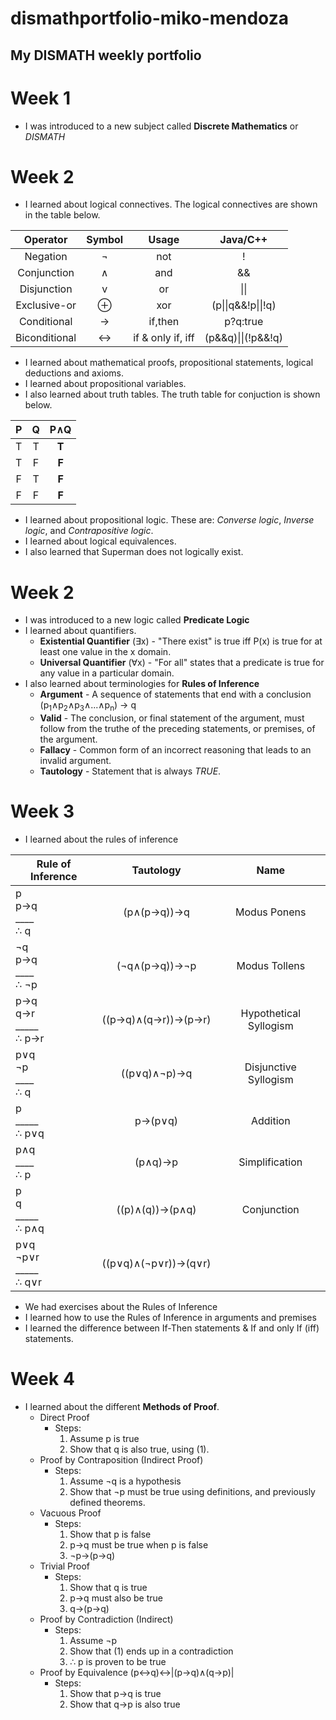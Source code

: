 # dismathportfolio-miko-mendoza

## My DISMATH weekly portfolio 

# **Week 1**

- I was introduced to a new subject called **Discrete Mathematics** or *DISMATH*

# **Week 2**

- I learned about logical connectives. The logical connectives are shown in the table below.

| Operator | Symbol | Usage | Java/C++ |
| :---: | :---: | :---: | :---: |
| Negation | ¬ | not | !
| Conjunction | ∧ | and | &&
| Disjunction | v | or | \|\|
| Exclusive-or | ⊕ | xor | (p\|\|q&&!p\|\|!q)
| Conditional | → | if,then | p?q:true
| Biconditional | ↔ | if & only if, iff | (p&&q)\|\|(!p&&!q)

- I learned about mathematical proofs, propositional statements, logical deductions and axioms.
- I learned about propositional variables.
- I also learned about truth tables. The truth table for conjuction is shown below.

| P | Q | P∧Q |
| :---: | :---: | :---: |
| T | T | **T** |
| T | F | **F** |
| F | T | **F** |
| F | F | **F** |

- I learned about propositional logic. These are: *Converse logic*, *Inverse logic*, and *Contrapositive logic*.
- I learned about logical equivalences.
- I also learned that Superman does not logically exist.

# **Week 2**

- I was introduced to a new logic called **Predicate Logic**
- I learned about quantifiers. 
  * **Existential Quantifier** (∃x) - "There exist" is true iff P(x) is true for at least one value in the x domain.
  * **Universal Quantifier** (∀x) - "For all" states that a predicate is true for any value in a particular domain.
- I also learned about terminologies for **Rules of Inference**
  * **Argument** - A sequence of statements that end with a conclusion (p<sub>1</sub>∧p<sub>2</sub>∧p<sub>3</sub>∧...∧p<sub>n</sub>) → q
  * **Valid** - The conclusion, or final statement of the argument, must follow from the truthe of the preceding statements, or premises, of the argument.
  * **Fallacy** - Common form of an incorrect reasoning that leads to an invalid argument.
  * **Tautology** - Statement that is always *TRUE*.

# **Week 3**

- I learned about the rules of inference

| Rule of Inference | Tautology | Name |
| ----- | :---: | :---: |
| p<br>p→q<br>____<br>∴ q | (p∧(p→q))→q | Modus Ponens |
| ¬q<br>p→q<br>____<br>∴ ¬p | (¬q∧(p→q))→¬p | Modus Tollens |
| p→q<br>q→r<br>_____<br>∴ p→r | ((p→q)∧(q→r))→(p→r) | Hypothetical Syllogism |
| p∨q<br>¬p<br>____<br>∴ q | ((p∨q)∧¬p)→q | Disjunctive Syllogism |
| p<br>_____<br>∴ p∨q | p→(p∨q) | Addition |
| p∧q<br>____<br>∴ p | (p∧q)→p | Simplification |
| p<br>q<br>_____<br>∴ p∧q | ((p)∧(q))→(p∧q) | Conjunction |
| p∨q<br>¬p∨r<br>_____<br>∴ q∨r | ((p∨q)∧(¬p∨r))→(q∨r) |

- We had exercises about the Rules of Inference
- I learned how to use the Rules of Inference in arguments and premises
- I learned the difference between If-Then statements & If and only If (iff) statements.

# **Week 4**

- I learned about the different **Methods of Proof**.
  - Direct Proof
    * Steps:
      1. Assume p is true
      2. Show that q is also true, using (1).
  - Proof by Contraposition (Indirect Proof)
    * Steps:
      1. Assume ¬q is a hypothesis
      2. Show that ¬p must be true using definitions, and previously defined theorems.
  - Vacuous Proof
    * Steps:
      1. Show that p is false
      2. p→q must be true when p is false
      3. ¬p→(p→q)
  - Trivial Proof
    * Steps:
      1. Show that q is true
      2. p→q must also be true
      3. q→(p→q)
  - Proof by Contradiction (Indirect)
    * Steps:
      1. Assume ¬p
      2. Show that (1) ends up in a contradiction
      3. ∴ p is proven to be true
  - Proof by Equivalence (p↔q)↔\|(p→q)∧(q→p)\|
    * Steps:
      1. Show that p→q is true
      2. Show that q→p is also true
